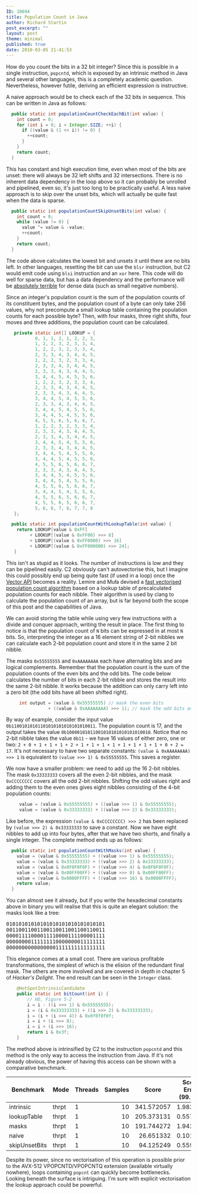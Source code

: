 ```yaml
---
ID: 10694
title: Population Count in Java
author: Richard Startin
post_excerpt: ""
layout: post
theme: minimal
published: true
date: 2018-03-05 21:41:53
---
```

How do you count the bits in a 32 bit integer? Since this is possible in a single instruction, `popcntd`, which is exposed by an intrinsic method in Java and several other languages, this is a completely academic question. Nevertheless, however futile, deriving an efficient expression is instructive.

A naive approach would be to check each of the 32 bits in sequence. This can be written in Java as follows:

```java
  public static int populationCountCheckEachBit(int value) {
    int count = 0;
    for (int i = 0; i < Integer.SIZE; ++i) {
      if ((value & (1 << i)) != 0) {
        ++count;
      }
    }
    return count;
  }
```

This has constant and high execution time, even when most of the bits are unset: there will always be 32 left shifts and 32 intersections. There is no inherent data dependency in the loop above so it can probably be unrolled and pipelined, even so, it's just too long to be practically useful. A less naive approach is to skip over the unset bits, which will actually be quite fast when the data is sparse.

```java
  public static int populationCountSkipUnsetBits(int value) {
    int count = 0;
    while (value != 0) {
      value ^= value & -value;
      ++count;
    }
    return count;
  }
```

The code above calculates the lowest bit and unsets it until there are no bits left. In other languages, resetting the bit can use the `blsr` instruction, but C2 would emit code using `blsi` instruction and an `xor` here. This code will do well for sparse data, but has a data dependency and the performance will be <a href="https://richardstartin.github.io/posts/iterating-over-a-bitset-in-java/" rel="noopener" target="_blank">absolutely terrible</a> for dense data (such as small negative numbers).

Since an integer's population count is the sum of the population counts of its constituent bytes, and the population count of a byte can only take 256 values, why not precompute a small lookup table containing the population counts for each possible byte? Then, with four masks, three right shifts, four moves and three additions, the population count can be calculated. 

```java
   private static int[] LOOKUP = {
           0, 1, 1, 2, 1, 2, 2, 3,
           1, 2, 2, 3, 2, 3, 3, 4,
           1, 2, 2, 3, 2, 3, 3, 4,
           2, 3, 3, 4, 3, 4, 4, 5,
           1, 2, 2, 3, 2, 3, 3, 4,
           2, 3, 3, 4, 3, 4, 4, 5,
           2, 3, 3, 4, 3, 4, 4, 5,
           3, 4, 4, 5, 4, 5, 5, 6,
           1, 2, 2, 3, 2, 3, 3, 4,
           2, 3, 3, 4, 3, 4, 4, 5,
           2, 3, 3, 4, 3, 4, 4, 5,
           3, 4, 4, 5, 4, 5, 5, 6,
           2, 3, 3, 4, 3, 4, 4, 5,
           3, 4, 4, 5, 4, 5, 5, 6,
           3, 4, 4, 5, 4, 5, 5, 6,
           4, 5, 5, 6, 5, 6, 6, 7,
           1, 2, 2, 3, 2, 3, 3, 4,
           2, 3, 3, 4, 3, 4, 4, 5,
           2, 3, 3, 4, 3, 4, 4, 5,
           3, 4, 4, 5, 4, 5, 5, 6,
           2, 3, 3, 4, 3, 4, 4, 5,
           3, 4, 4, 5, 4, 5, 5, 6,
           3, 4, 4, 5, 4, 5, 5, 6,
           4, 5, 5, 6, 5, 6, 6, 7,
           2, 3, 3, 4, 3, 4, 4, 5,
           3, 4, 4, 5, 4, 5, 5, 6,
           3, 4, 4, 5, 4, 5, 5, 6,
           4, 5, 5, 6, 5, 6, 6, 7,
           3, 4, 4, 5, 4, 5, 5, 6,
           4, 5, 5, 6, 5, 6, 6, 7,
           4, 5, 5, 6, 5, 6, 6, 7,
           5, 6, 6, 7, 6, 7, 7, 8
   };

  public static int populationCountWithLookupTable(int value) {
    return LOOKUP[value & 0xFF]
         + LOOKUP[(value & 0xFF00) >>> 8]
         + LOOKUP[(value & 0xFF0000) >>> 16]
         + LOOKUP[(value & 0xFF000000) >>> 24];
   }
```

This isn't as stupid as it looks. The number of instructions is low and they can be pipelined easily. C2 obviously can't autovectorise this, but I imagine this could possibly end up being quite fast (if used in a loop) once the <a href="https://software.intel.com/en-us/articles/vector-api-developer-program-for-java" rel="noopener" target="_blank">Vector API</a> becomes a reality. Lemire and Muła devised a <a href="https://richardstartin.github.io/posts/project-panama-and-population-count/" rel="noopener" target="_blank">fast vectorised population count algorithm</a> based on a lookup table of precalculated population counts for each nibble. Their algorithm is used by clang to calculate the population count of an array, but is far beyond both the scope of this post and the capabilities of Java.

We can avoid storing the table while using very few instructions with a divide and conquer approach, writing the result in place. The first thing to notice is that the population count of `N` bits can be expressed in at most `N` bits. So, interpreting the integer as a 16 element string of 2-bit nibbles we can calculate each 2-bit population count and store it in the same 2 bit nibble.

The masks `0x55555555` and `0xAAAAAAAA` each have alternating bits and are logical complements. Remember that the population count is the sum of the population counts of the even bits and the odd bits. The code below calculates the number of bits in each 2-bit nibble and stores the result into the same 2-bit nibble. It works because the addition can only carry left into a zero bit (the odd bits have all been shifted right).

```java
     int output = (value & 0x55555555) // mask the even bits
                + ((value & 0xAAAAAAAA) >>> 1); // mask the odd bits and shift right so they line up with the even bits
```

By way of example, consider the input value `0b11001010101101010101010101010011`. The population count is 17, and the output takes the value `0b10000101011001010101010101010010`. Notice that no 2-bit nibble takes the value `0b11` - we have 16 values of either zero, one or two: `2 + 0 + 1 + 1 + 1 + 2 + 1 + 1 + 1 + 1 + 1 + 1 + 1 + 1 + 0 + 2 = 17`. It's not necessary to have two separate constants: `(value & 0xAAAAAAAA) >>> 1` is equivalent to `(value >>> 1) & 0x55555555`. This saves a register.

We now have a smaller problem: we need to add up the 16 2-bit nibbles. The mask `0x33333333` covers all the even 2-bit nibbles, and the mask `0xCCCCCCCC` covers all the odd 2-bit nibbles. Shifting the odd values right and adding them to the even ones gives eight nibbles consisting of the 4-bit population counts:
```java
     value = (value & 0x55555555) + ((value >>> 1) & 0x55555555); 
     value = (value & 0x33333333) + ((value >>> 2) & 0x33333333); 
```

Like before, the expression `(value & 0xCCCCCCCC) >>> 2` has been replaced by `(value >>> 2) & 0x33333333` to save a constant. Now we have eight nibbles to add up into four bytes, after that we have two shorts, and finally a single integer. The complete method ends up as follows:

```java
  public static int populationCountWithMasks(int value) {
    value = (value & 0x55555555) + ((value >>> 1) & 0x55555555);
    value = (value & 0x33333333) + ((value >>> 2) & 0x33333333);
    value = (value & 0x0F0F0F0F) + ((value >>> 4) & 0x0F0F0F0F);
    value = (value & 0x00FF00FF) + ((value >>> 8) & 0x00FF00FF);
    value = (value & 0x0000FFFF) + ((value >>> 16) & 0x0000FFFF);
    return value;
  }
```

You can almost see it already, but if you write the hexadecimal constants above in binary you will realise that this is quite an elegant solution: the masks look like a tree:

<pre>
01010101010101010101010101010101
00110011001100110011001100110011
00001111000011110000111100001111
00000000111111110000000011111111
00000000000000001111111111111111
</pre>

This elegance comes at a small cost. There are various profitable transformations, the simplest of which is the elision of the redundant final mask. The others are more involved and are covered in depth in chapter 5 of <em>Hacker's Delight</em>. The end result can be seen in the `Integer` class.

```java
    @HotSpotIntrinsicCandidate
    public static int bitCount(int i) {
        // HD, Figure 5-2
        i = i - ((i >>> 1) & 0x55555555);
        i = (i & 0x33333333) + ((i >>> 2) & 0x33333333);
        i = (i + (i >>> 4)) & 0x0f0f0f0f;
        i = i + (i >>> 8);
        i = i + (i >>> 16);
        return i & 0x3f;
    }
```

The method above is intrinsified by C2 to the instruction `popcntd` and this method is the only way to access the instruction from Java. If it's not already obvious, the power of having this access can be shown with a comparative benchmark.

<div class="table-holder">
<table class="table table-bordered table-hover table-condensed">
<thead><tr><th>Benchmark</th>
<th>Mode</th>
<th>Threads</th>
<th>Samples</th>
<th>Score</th>
<th>Score Error (99.9%)</th>
<th>Unit</th>
</tr></thead>
<tbody><tr>
<td>intrinsic</td>
<td>thrpt</td>
<td>1</td>
<td align="right">10</td>
<td align="right">341.572057</td>
<td align="right">1.983535</td>
<td>ops/us</td>
</tr>
<tr>
<td>lookupTable</td>
<td>thrpt</td>
<td>1</td>
<td align="right">10</td>
<td align="right">205.373131</td>
<td align="right">0.557472</td>
<td>ops/us</td>
</tr>
<tr>
<td>masks</td>
<td>thrpt</td>
<td>1</td>
<td align="right">10</td>
<td align="right">191.744272</td>
<td align="right">1.942700</td>
<td>ops/us</td>
</tr>
<tr>
<td>naive</td>
<td>thrpt</td>
<td>1</td>
<td align="right">10</td>
<td align="right">26.651332</td>
<td align="right">0.101285</td>
<td>ops/us</td>
</tr>
<tr>
<td>skipUnsetBits</td>
<td>thrpt</td>
<td>1</td>
<td align="right">10</td>
<td align="right">94.125249</td>
<td align="right">0.559893</td>
<td>ops/us</td>
</tr>
</tbody></table>
</div>


Despite its power, since no vectorisation of this operation is possible prior to the AVX-512 VPOPCNTD/VPOPCNTQ extension (available virtually nowhere), loops containing `popcnt` can quickly become bottlenecks. Looking beneath the surface is intriguing. I'm sure with explicit vectorisation the lookup approach could be powerful.